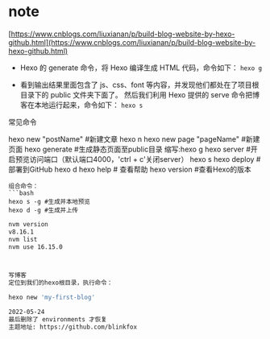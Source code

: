 # note
[https://www.cnblogs.com/liuxianan/p/build-blog-website-by-hexo-github.html](https://www.cnblogs.com/liuxianan/p/build-blog-website-by-hexo-github.html)

* Hexo 的 generate 命令，将 Hexo 编译生成 HTML 代码，命令如下：
`hexo g`

* 看到输出结果里面包含了 js、css、font 等内容，并发现他们都处在了项目根目录下的 public 文件夹下面了。
然后我们利用 Hexo 提供的 serve 命令把博客在本地运行起来，命令如下：
`hexo s`

常见命令

hexo new "postName" #新建文章 hexo n
hexo new page "pageName" #新建页面
hexo generate #生成静态页面至public目录  缩写:hexo g
hexo server #开启预览访问端口（默认端口4000，'ctrl + c'关闭server） hexo s
hexo deploy #部署到GitHub  hexo d
hexo help  # 查看帮助
hexo version  #查看Hexo的版本

```
组合命令：
```bash
hexo s -g #生成并本地预览
hexo d -g #生成并上传
```



```bash
nvm version                         
v8.16.1
nvm list 
nvm use 16.15.0  



写博客
定位到我们的hexo根目录，执行命令：

hexo new 'my-first-blog'

2022-05-24
最后删除了 environments 才恢复
主题地址: https://github.com/blinkfox
